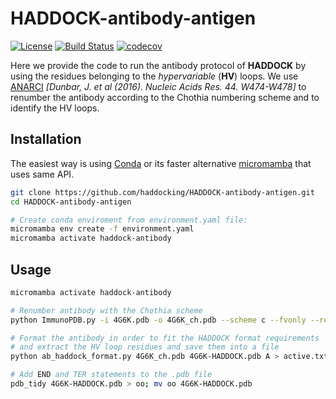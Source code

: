 # HADDOCK-antibody-antigen
[![License](https://img.shields.io/badge/License-Apache%202.0-yellowgreen.svg)](https://opensource.org/licenses/Apache-2.0) 
[![Build Status](http://alembick.science.uu.nl:8080/buildStatus/icon?job=HADDOCK-antibody-antigen%2Fmaster&subject=Build%20duration:%20%24%7Bduration%7D)](http://alembick.science.uu.nl:8080/job/HADDOCK-antibody-antigen/) 
[![codecov](https://codecov.io/gh/haddocking/HADDOCK-antibody-antigen/branch/master/graph/badge.svg)](https://codecov.io/gh/haddocking/HADDOCK-antibody-antigen)

Here we provide the code to run the antibody protocol of **HADDOCK** by using the residues belonging to the *hypervariable* (**HV**) loops.
We use [ANARCI](http://opig.stats.ox.ac.uk/webapps/newsabdab/sabpred/anarci/) *[Dunbar, J. et al (2016). Nucleic Acids Res. 44. W474-W478]* to renumber the antibody according to the Chothia numbering scheme and to identify the HV loops.

## Installation
The easiest way is using [Conda](https://docs.conda.io/en/latest/miniconda.html) 
or its faster alternative [micromamba](https://github.com/mamba-org/mamba) that uses same API.

``` bash
git clone https://github.com/haddocking/HADDOCK-antibody-antigen.git
cd HADDOCK-antibody-antigen 

# Create conda enviroment from environment.yaml file:
micromamba env create -f environment.yaml
micromamba activate haddock-antibody
```

## Usage  

```bash
micromamba activate haddock-antibody 

# Renumber antibody with the Chothia scheme
python ImmunoPDB.py -i 4G6K.pdb -o 4G6K_ch.pdb --scheme c --fvonly --rename --splitscfv

# Format the antibody in order to fit the HADDOCK format requirements
# and extract the HV loop residues and save them into a file
python ab_haddock_format.py 4G6K_ch.pdb 4G6K-HADDOCK.pdb A > active.txt

# Add END and TER statements to the .pdb file
pdb_tidy 4G6K-HADDOCK.pdb > oo; mv oo 4G6K-HADDOCK.pdb
```